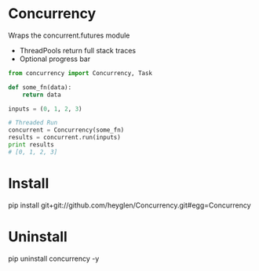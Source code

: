 # Concurrency

Wraps the concurrent.futures module
  * ThreadPools return full stack traces
  * Optional progress bar

```python
from concurrency import Concurrency, Task

def some_fn(data):
    return data

inputs = (0, 1, 2, 3)

# Threaded Run
concurrent = Concurrency(some_fn)
results = concurrent.run(inputs)
print results
# [0, 1, 2, 3]

```

# Install

pip install git+git://github.com/heyglen/Concurrency.git#egg=Concurrency

# Uninstall

pip uninstall concurrency -y
